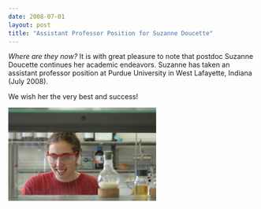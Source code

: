 ```yaml
---
date: 2008-07-01
layout: post
title: "Assistant Professor Position for Suzanne Doucette"
---
```


_Where are they now?_ 
It is with great pleasure to note that postdoc Suzanne Doucette continues her academic endeavors. 
Suzanne has taken an assistant professor position at Purdue University in West Lafayette, Indiana (July 2008). 

We wish her the very best and success!

![Suzanne Doucette](/assets/img/SuzLab.jpg)